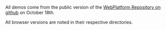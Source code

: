All demos come from the public version of the [WebPlatform Repository on github](https://github.com/adobe/web-platform) on October 18th.  

All browser versions are noted in their respective directories. 